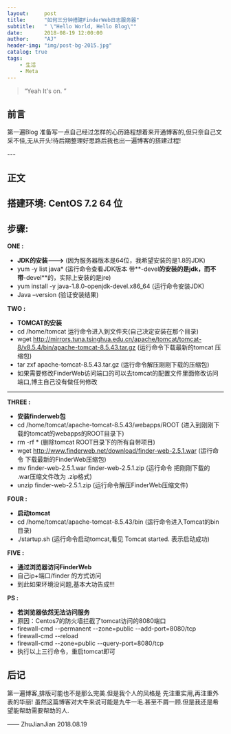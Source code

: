 ```yaml
---
layout:     post
title:      "如何三分钟搭建FinderWeb日志服务器"
subtitle:   " \"Hello World, Hello Blog\""
date:       2018-08-19 12:00:00
author:     "AJ"
header-img: "img/post-bg-2015.jpg"
catalog: true
tags:
    - 生活
    - Meta
---
```


> “Yeah It's on. ”


## 前言

第一遍Blog  准备写一点自己经过怎样的心历路程想着来开通博客的,但只奈自己文采不佳,无从开头!待后期整理好思路后我也出一遍博客的搭建过程! 

<p id = "build"></p>
---

## 正文

## 搭建环境: CentOS 7.2 64 位 
     
## 步骤:

**ONE :**
* **JDK的安装--->**
(因为服务器版本是64位，我希望安装的是1.8的JDK)
* yum -y list java*  (运行命令查看JDK版本   带**-devel**的安装的是jdk，而不带**-devel**的，实际上安装的是jre)
* yum install -y java-1.8.0-openjdk-devel.x86_64  (运行命令安装JDK)
* Java –version   (验证安装结果)



**TWO :**
* **TOMCAT的安装**
* cd /home/tomcat   运行命令进入到文件夹(自己决定安装在那个目录)
* wget http://mirrors.tuna.tsinghua.edu.cn/apache/tomcat/tomcat-8/v8.5.4/bin/apache-tomcat-8.5.43.tar.gz  (运行命令下载最新的tomcat 压缩包)
* tar zxf apache-tomcat-8.5.43.tar.gz  (运行命令解压刚刚下载的压缩包)
* 如果需要修改FinderWeb访问端口的可以去tomcat的配置文件里面修改访问端口,博主自己没有做任何修改

---
**THREE :**
* **安装finderweb包**
* cd /home/tomcat/apache-tomcat-8.5.43/webapps/ROOT (进入到刚刚下载的tomcat的webapps的ROOT目录下)
* rm -rf *  (删除tomcat ROOT目录下的所有自带项目)
* wget http://www.finderweb.net/download/finder-web-2.5.1.war (运行命令 下载最新的FinderWeb压缩包)
* mv finder-web-2.5.1.war finder-web-2.5.1.zip  (运行命令 把刚刚下载的 .war压缩文件改为 .zip格式)
* unzip finder-web-2.5.1.zip (运行命令解压FinderWeb压缩文件)

**FOUR :**
* **启动tomcat**
* cd /home/tomcat/apache-tomcat-8.5.43/bin (运行命令进入Tomcat的bin目录)
* ./startup.sh (运行命令启动tomcat,看见 Tomcat started. 表示启动成功)

**FIVE :**
* **通过浏览器访问FinderWeb**
* 自己ip+端口/finder 的方式访问
* 到此如果环境没问题,基本大功告成!!!

**PS :**
* **若浏览器依然无法访问服务**
* 原因：Centos7的防火墙拦截了tomcat访问的8080端口
* firewall-cmd --permanent --zone=public --add-port=8080/tcp  
* firewall-cmd --reload  
* firewall-cmd --zone=public --query-port=8080/tcp 
* 执行以上三行命令，重启tomcat即可

## 后记

第一遍博客,排版可能也不是那么完美.但是我个人的风格是 先注重实用,再注重外表的华丽!
虽然这篇博客对大牛来说可能是九牛一毛.甚至不屑一顾.但是我还是希望能帮助需要帮助的人.

—— ZhuJianJian  2018.08.19


